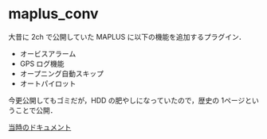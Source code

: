 # maplus_conv

大昔に 2ch で公開していた MAPLUS に以下の機能を追加するプラグイン．

* オービスアラーム
* GPS ログ機能
* オープニング自動スキップ
* オートパイロット

今更公開してもゴミだが，HDD の肥やしになっていたので，歴史の 1ページということで公開．

[当時のドキュメント](https://web.archive.org/web/20110502051135/http://park.geocities.jp:80/maplusconv/gpshook.html)